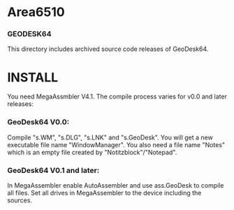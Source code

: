 # Area6510

### GEODESK64
This directory includes archived source code releases of GeoDesk64.

# INSTALL
You need MegaAssmbler V4.1. The compile process varies for v0.0 and later releases:

### GeoDesk64 V0.0:
Compile "s.WM", "s.DLG", "s.LNK" and "s.GeoDesk". You will get a new executable file name "WindowManager". You also need a file name "Notes" which is an empty file created by "Notitzblock"/"Notepad".

### GeoDesk64 V0.1 and later:
In MegaAssembler enable AutoAssembler and use ass.GeoDesk to compile all files.
Set all drives in MegaAssembler to the device including the sources.
